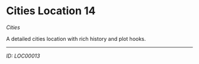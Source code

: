 # Cities Location 14

*Cities*

A detailed cities location with rich history and plot hooks.

---
*ID: LOC00013*